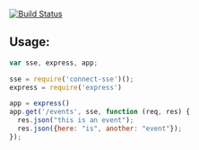 [![Build Status](https://secure.travis-ci.org/andrewrk/connect-sse.png)](http://travis-ci.org/andrewrk/connect-sse)

Usage:
------

```javascript
var sse, express, app;

sse = require('connect-sse')();
express = require('express')

app = express()
app.get('/events', sse, function (req, res) {
  res.json("this is an event");
  res.json({here: "is", another: "event"});
});
```
